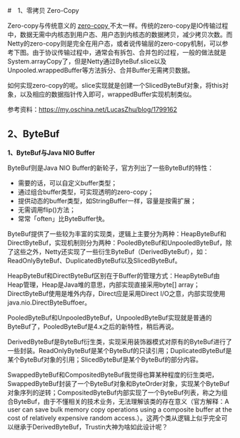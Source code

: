 #　1、零拷贝 Zero-Copy

Zero-copy与传统意义的 [zero-copy ](http://en.wikipedia.org/wiki/Zero-copy)不太一样。传统的zero-copy是IO传输过程中，数据无需中内核态到用户态、用户态到内核态的数据拷贝，减少拷贝次数。而Netty的zero-copy则是完全在用户态，或者说传输层的zero-copy机制，可以参考下图。由于协议传输过程中，通常会有拆包、合并包的过程，一般的做法就是System.arrayCopy了，但是Netty通过ByteBuf.slice以及Unpooled.wrappedBuffer等方法拆分、合并Buffer无需拷贝数据。

如何实现zero-copy的呢。slice实现就是创建一个SlicedByteBuf对象，将this对象，以及相应的数据指针传入即可，wrappedBuffer实现机制类似。

参考资料：https://my.oschina.net/LucasZhu/blog/1799162

## 2、ByteBuf

**1、ByteBuf与Java NIO Buffer**

ByteBuf则是Java NIO Buffer的新轮子，官方列出了一些ByteBuf的特性：

- 需要的话，可以自定义buffer类型；
- 通过组合buffer类型，可实现透明的zero-copy；
- 提供动态的buffer类型，如StringBuffer一样，容量是按需扩展；
- 无需调用flip()方法；
- 常常「often」比ByteBuffer快。

 ByteBuf提供了一些较为丰富的实现类，逻辑上主要分为两种：HeapByteBuf和DirectByteBuf，实现机制则分为两种：PooledByteBuf和UnpooledByteBuf，除了这些之外，Netty还实现了一些衍生ByteBuf（DerivedByteBuf），如：ReadOnlyByteBuf、DuplicatedByteBuf以及SlicedByteBuf。 

HeapByteBuf和DirectByteBuf区别在于Buffer的管理方式：HeapByteBuf由Heap管理，Heap是Java堆的意思，内部实现直接采用byte[] array；DirectByteBuf使用是堆外内存，Direct应是采用Direct  I/O之意，内部实现使用java.nio.DirectByteBuffoer。

PooledByteBuf和UnpooledByteBuf，UnpooledByteBuf实现就是普通的ByteBuf了，PooledByteBuf是4.x之后的新特性，稍后再说。

DerivedByteBuf是ByteBuf衍生类，实现采用装饰器模式对原有的ByteBuf进行了一些封装。ReadOnlyByteBuf是某个ByteBuf的只读引用；DuplicatedByteBuf是某个ByteBuf对象的引用；SlicedByteBuf是某个ByteBuf的部分内容。

SwappedByteBuf和CompositedByteBuf我觉得也算某种程度的衍生类吧，SwappedByteBuf封装了一个ByteBuf对象和ByteOrder对象，实现某个ByteBuf对象序列的逆转；CompositedByteBuf内部实现了一个ByteBuf列表，称之为组合ByteBuf，由于不懂相关的技术业务，无法理解该类的存在意义（官方解释：A user can save bulk memory copy operations using a composite buffer at  the cost of relatively expensive random  access.）。这两个类从逻辑上似乎完全可以继承于DerivedByteBuf，Trustin大神为啥如此设计呢？

